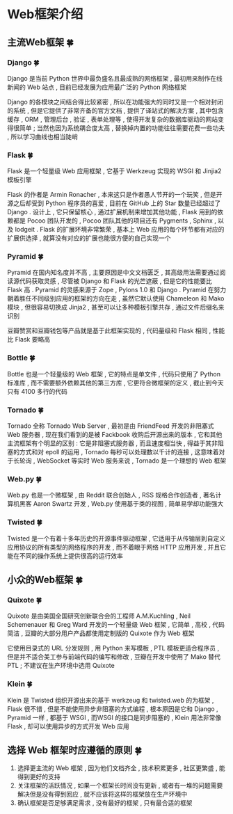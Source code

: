 # Web框架介绍




<extoc></extoc>

## 主流Web框架  🍀

### Django  🍀

Django 是当前 Python 世界中最负盛名且最成熟的网络框架 , 最初用来制作在线新闻的 Web 站点 , 目前已经发展为应用最广泛的 Python 网络框架

Django 的各模块之间结合得比较紧密 , 所以在功能强大的同时又是一个相对封闭的系统 , 但是它提供了非常齐备的官方文档 , 提供了译站式的解决方案 , 其中包含缓存 , ORM , 管理后台 , 验证 , 表单处理等 ,  使得开发复杂的数据库驱动的网站变得很简单 ; 当然也因为系统耦合度太高 , 替换掉内置的功能往往需要花费一些功夫 , 所以学习曲线也相当陡峭

### Flask  🍀

Flask 是一个轻量级 Web 应用框架 , 它基于 Werkzeug 实现的 WSGI 和 Jinjia2 模板引擎 

Flask 的作者是 Armin Ronacher , 本来这只是作者愚人节开的一个玩笑 , 但是开源之后却受到 Python 程序员的喜爱 , 目前在 GitHub 上的 Star 数量已经超过了 Django . 设计上 , 它只保留核心 , 通过扩展机制来增加其他功能 , Flask 用到的依赖都是 Pocoo 团队开发的 , Pocoo 团队其他的项目还有 Pygments , Sphinx , 以及 lodgeit . Flask 的扩展环境非常繁荣 , 基本上 Web 应用的每个环节都有对应的扩展供选择 , 就算没有对应的扩展也能很方便的自己实现一个

### Pyramid  🍀

Pyramid  在国内知名度并不高 , 主要原因是中文文档匮乏 , 其高级用法需要通过阅读源代码获取灵感 , 尽管被 Django 和 Flask 的光芒遮蔽 , 但是它的性能要比 Flask 高 . Pyramid 的灵感来源于 Zope , Pylons 1.0 和 Django . Pyramid 在努力朝着胜任不同级别应用的框架的方向在走 , 虽然它默认使用 Chameleon 和 Mako 模块 , 但很容易切换成 Jinja2 , 甚至可以让多种模板引擎共存 , 通过文件后缀名来识别 

豆瓣赞赏和豆瓣钱包等产品就是基于此框架实现的 , 代码量级和 Flask 相同 , 性能比 Flask 要略高

### Bottle  🍀

Bottle 也是一个轻量级的 Web 框架 , 它的特点是单文件 , 代码只使用了 Python 标准库 , 而不需要额外依赖其他的第三方库 , 它更符合微框架的定义 , 截止到今天只有 4100 多行的代码

### Tornado  🍀

Tornado 全称 Tornado Web Server , 最初是由 FriendFeed 开发的非阻塞式 Web 服务器 , 现在我们看到的是被 Fackbook 收购后开源出来的版本 , 它和其他主流框架有个明显的区别 : 它是非阻塞式服务器 , 而且速度相当快 , 得益于其非阻塞的方式和对 epoll 的运用 , Tornado 每秒可以处理数以千计的连接 , 这意味着对于长轮询 , WebSocket 等实时 Web 服务来说 , Tornado 是一个理想的 Web 框架

### Web.py  🍀

Web.py 也是一个微框架 , 由 Reddit 联合创始人 , RSS 规格合作创造者 , 著名计算机黑客 Aaron Swartz 开发 , Web.py 使用基于类的视图 , 简单易学却功能强大

### Twisted  🍀

Twisted 是一个有着十多年历史的开源事件驱动框架 , 它适用于从传输层到自定义应用协议的所有类型的网络程序的开发 , 而不着眼于网络 HTTP 应用开发 , 并且它能在不同的操作系统上提供很高的运行效率

## 小众的Web框架  🍀

### Quixote  🍀

Quixote 是由美国全国研究创新联合会的工程师 A.M.Kuchling , Neil Schemenauer 和 Greg Ward 开发的一个轻量级 Web 框架 , 它简单 , 高校 , 代码简洁 , 豆瓣的大部分用户产品都使用定制版的 Quixote 作为 Web 框架

它使用目录式的 URL 分发规则 , 用 Python 来写模板 , PTL 模板更适合程序员 , 但是并不适合美工参与前端代码的编写和修改 , 豆瓣在开发中使用了 Mako 替代 PTL ; 不建议在生产环境中选用 Quixote

### Klein  🍀

Klein 是 Twisted 组织开源出来的基于 werkzeug 和 twisted.web 的为框架 , Flask 很不错 , 但是不能使用异步非阻塞的方式编程 , 根本原因是它和 Django , Pyramid 一样 , 都基于 WSGI , 而WSGI 的接口是同步阻塞的 , Klein 用法非常像 Flask , 却可以使用异步的方式开发 Web 应用

## 选择 Web 框架时应遵循的原则  🍀

1. 选择更主流的 Web 框架 , 因为他们文档齐全 , 技术积累更多 , 社区更繁盛 , 能得到更好的支持
2. 关注框架的活跃情况 , 如果一个框架长时间没有更新 , 或者有一堆的问题需要解决但是没有得到回应 , 就不应该将这样的框架放在生产环境中
3. 确认框架是否足够满足需求 , 没有最好的框架 , 只有最合适的框架
